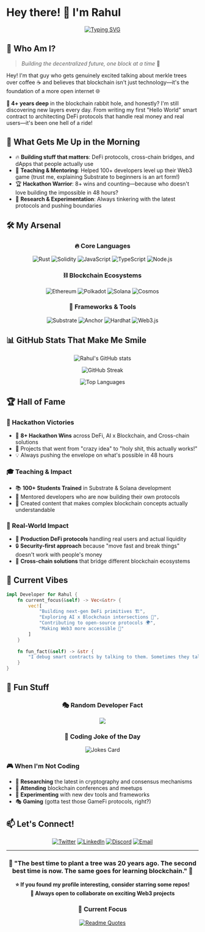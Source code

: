 # Hey there! 👋 I'm Rahul

<div align="center">
  
[![Typing SVG](https://readme-typing-svg.herokuapp.com?font=Fira+Code&size=30&duration=3000&pause=1000&color=36BCF7&center=true&vCenter=true&width=600&lines=Blockchain+Developer+%F0%9F%9A%80;DeFi+Protocol+Builder+%F0%9F%A6%84;Cross-chain+Explorer+%F0%9F%8C%89;Web3+Educator+%F0%9F%8E%93;Crypto+Enthusiast+%F0%9F%92%8E)](https://git.io/typing-svg)

</div>

## 🌟 Who Am I?

> *Building the decentralized future, one block at a time* 🔗

Hey! I'm that guy who gets genuinely excited talking about merkle trees over coffee ☕ and believes that blockchain isn't just technology—it's the foundation of a more open internet 🌐

**🚀 4+ years deep** in the blockchain rabbit hole, and honestly? I'm still discovering new layers every day. From writing my first "Hello World" smart contract to architecting DeFi protocols that handle real money and real users—it's been one hell of a ride! 

## 🎯 What Gets Me Up in the Morning

- 🔥 **Building stuff that matters**: DeFi protocols, cross-chain bridges, and dApps that people actually use
- 🧠 **Teaching & Mentoring**: Helped 100+ developers level up their Web3 game (trust me, explaining Substrate to beginners is an art form!)
- 🏆 **Hackathon Warrior**: 8+ wins and counting—because who doesn't love building the impossible in 48 hours?
- 🔬 **Research & Experimentation**: Always tinkering with the latest protocols and pushing boundaries

## 🛠️ My Arsenal

<div align="center">

### 🔥 Core Languages
![Rust](https://img.shields.io/badge/Rust-000000?style=for-the-badge&logo=rust&logoColor=white)
![Solidity](https://img.shields.io/badge/Solidity-363636?style=for-the-badge&logo=solidity&logoColor=white)
![JavaScript](https://img.shields.io/badge/JavaScript-F7DF1E?style=for-the-badge&logo=javascript&logoColor=black)
![TypeScript](https://img.shields.io/badge/TypeScript-007ACC?style=for-the-badge&logo=typescript&logoColor=white)
![Node.js](https://img.shields.io/badge/Node.js-43853D?style=for-the-badge&logo=node.js&logoColor=white)

### ⛓️ Blockchain Ecosystems
![Ethereum](https://img.shields.io/badge/Ethereum-3C3C3D?style=for-the-badge&logo=Ethereum&logoColor=white)
![Polkadot](https://img.shields.io/badge/polkadot-E6007A?style=for-the-badge&logo=polkadot&logoColor=white)
![Solana](https://img.shields.io/badge/Solana-9945FF?style=for-the-badge&logo=solana&logoColor=white)
![Cosmos](https://img.shields.io/badge/cosmos-2e3148?style=for-the-badge&logo=cosmos&logoColor=white)

### 🔧 Frameworks & Tools
![Substrate](https://img.shields.io/badge/Substrate-282828?style=for-the-badge&logo=parity-substrate&logoColor=white)
![Anchor](https://img.shields.io/badge/Anchor-8247E5?style=for-the-badge&logo=anchor&logoColor=white)
![Hardhat](https://img.shields.io/badge/Hardhat-FFF100?style=for-the-badge&logo=hardhat&logoColor=black)
![Web3.js](https://img.shields.io/badge/Web3.js-F16822?style=for-the-badge&logo=web3.js&logoColor=white)

</div>

## 📊 GitHub Stats That Make Me Smile

<div align="center">
  
![Rahul's GitHub stats](https://github-readme-stats.vercel.app/api?username=andropixels&show_icons=true&theme=radical&hide_border=true&include_all_commits=true&count_private=true)

![GitHub Streak](https://github-readme-streak-stats.herokuapp.com/?user=andropixels&theme=radical&hide_border=true)

![Top Languages](https://github-readme-stats.vercel.app/api/top-langs/?username=andropixels&layout=compact&theme=radical&hide_border=true)

</div>

## 🏆 Hall of Fame

### 🎯 Hackathon Victories
- 🥇 **8+ Hackathon Wins** across DeFi, AI x Blockchain, and Cross-chain solutions
- 🚀 Projects that went from "crazy idea" to "holy shit, this actually works!"
- 💡 Always pushing the envelope on what's possible in 48 hours

### 🎓 Teaching & Impact  
- 📚 **100+ Students Trained** in Substrate & Solana development
- 🌱 Mentored developers who are now building their own protocols
- 📝 Created content that makes complex blockchain concepts actually understandable

### 💼 Real-World Impact
- 🏦 **Production DeFi protocols** handling real users and actual liquidity
- 🔒 **Security-first approach** because "move fast and break things" doesn't work with people's money
- 🌉 **Cross-chain solutions** that bridge different blockchain ecosystems

## 🎨 Current Vibes

```rust
impl Developer for Rahul {
    fn current_focus(&self) -> Vec<&str> {
        vec![
            "Building next-gen DeFi primitives 🏗️",
            "Exploring AI x Blockchain intersections 🤖",
            "Contributing to open-source protocols 🌍",
            "Making Web3 more accessible 🌟"
        ]
    }
    
    fn fun_fact(&self) -> &str {
        "I debug smart contracts by talking to them. Sometimes they talk back! 🗣️"
    }
}
```

## 🌈 Fun Stuff

<div align="center">

### 🎭 Random Developer Fact
![](https://quotes-github-readme.vercel.app/api?type=horizontal&theme=radical)

### 🎯 Coding Joke of the Day
<img src="https://readme-jokes.vercel.app/api?hideBorder&theme=radical" alt="Jokes Card" />

</div>

### 🎮 When I'm Not Coding
- 🎯 **Researching** the latest in cryptography and consensus mechanisms
- 🎪 **Attending** blockchain conferences and meetups
- 🎨 **Experimenting** with new dev tools and frameworks
- 🎭 **Gaming** (gotta test those GameFi protocols, right?)

## 📫 Let's Connect!

<div align="center">

[![Twitter](https://img.shields.io/badge/Twitter-1DA1F2?style=for-the-badge&logo=twitter&logoColor=white)](https://twitter.com/andropixels)
[![LinkedIn](https://img.shields.io/badge/LinkedIn-0077B5?style=for-the-badge&logo=linkedin&logoColor=white)](https://linkedin.com/in/andropixels)
[![Discord](https://img.shields.io/badge/Discord-7289DA?style=for-the-badge&logo=discord&logoColor=white)](https://discord.gg/andropixels)
[![Email](https://img.shields.io/badge/Email-D14836?style=for-the-badge&logo=gmail&logoColor=white)](mailto:your.email@example.com)

</div>

---

<div align="center">

### 💭 "The best time to plant a tree was 20 years ago. The second best time is now. The same goes for learning blockchain." 🌳

**⭐ If you found my profile interesting, consider starring some repos!**  
**🤝 Always open to collaborate on exciting Web3 projects**

### 🚀 Current Focus
[![Readme Quotes](https://quotes-github-readme.vercel.app/api?type=vertical&theme=radical)](https://github.com/piyushsuthar/github-readme-quotes)

</div>
